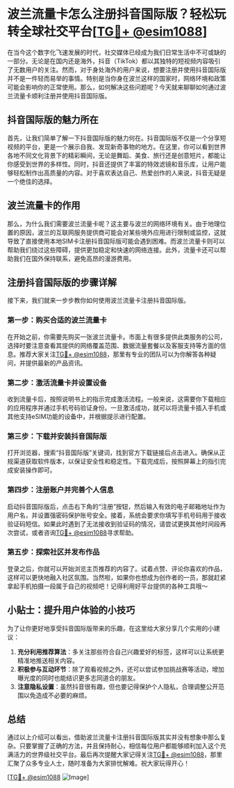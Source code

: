 # 波兰流量卡怎么注册抖音国际版？轻松玩转全球社交平台[[TG💪+ @esim1088](https://t.me/s/esim1088)]

在当今这个数字化飞速发展的时代，社交媒体已经成为我们日常生活中不可或缺的一部分。无论是在国内还是海外，抖音（TikTok）都以其独特的短视频内容吸引了无数用户的关注。然而，对于身处海外的用户来说，想要注册并使用抖音国际版并不是一件轻而易举的事情。特别是当你身在波兰这样的国家时，网络环境和政策可能会影响你的正常使用。那么，如何解决这些问题呢？今天就来聊聊如何通过波兰流量卡顺利注册并使用抖音国际版。

## 抖音国际版的魅力所在

首先，让我们简单了解一下抖音国际版的魅力何在。抖音国际版不仅是一个分享短视频的平台，更是一个展示自我、发现新奇事物的地方。在这里，你可以看到世界各地不同文化背景下的精彩瞬间，无论是舞蹈、美食、旅行还是创意短片，都能让你感受到世界的多样性。同时，抖音还提供了丰富的特效滤镜和音乐库，让用户能够轻松制作出高质量的内容。对于喜欢表达自己、热爱创作的人来说，抖音无疑是一个绝佳的选择。

## 波兰流量卡的作用

那么，为什么我们需要波兰流量卡呢？这主要与波兰的网络环境有关。由于地理位置的原因，波兰的互联网服务提供商可能会对某些境外应用进行限制或监控，这就导致了直接使用本地SIM卡注册抖音国际版可能会遇到困难。而波兰流量卡则可以帮助我们绕过这些障碍，提供更加稳定和快速的网络连接。此外，流量卡还可以帮助我们在国外保持联系，避免高昂的漫游费用。

## 注册抖音国际版的步骤详解

接下来，我们就来一步步教你如何使用波兰流量卡注册抖音国际版。

### 第一步：购买合适的波兰流量卡

在开始之前，你需要先购买一张波兰流量卡。市面上有很多提供此类服务的公司，选择时要注意查看其提供的网络覆盖范围、数据流量套餐以及客服支持等方面的信息。推荐大家关注[TG💪+ @esim1088](https://t.me/s/esim1088)，那里有专业的团队可以为你解答各种疑问，并提供最新的产品资讯。

### 第二步：激活流量卡并设置设备

收到流量卡后，按照说明书上的指示完成激活流程。一般来说，这需要你下载相应的应用程序并通过手机号码验证身份。一旦激活成功，就可以将流量卡插入手机或其他支持eSIM功能的设备中，并根据提示进行配置。

### 第三步：下载并安装抖音国际版

打开浏览器，搜索“抖音国际版”关键词，找到官方下载链接后点击进入。确保从正规渠道获取软件版本，以保证安全性和稳定性。下载完成后，按照屏幕上的指引完成安装操作即可。

### 第四步：注册账户并完善个人信息

启动抖音国际版后，点击右下角的“注册”按钮，然后输入有效的电子邮箱地址作为用户名，并设置强密码保护账号安全。接着，系统会要求你填写手机号码用于接收验证码短信。如果此时遇到了无法接收到验证码的情况，请尝试更换其他时间段再次尝试，或者咨询[TG💪+ @esim1088](https://t.me/s/esim1088)寻求帮助。

### 第五步：探索社区并发布作品

登录之后，你就可以开始浏览主页推荐的内容了。试着点赞、评论你喜欢的作品，这样可以更快地融入社区氛围。当然啦，如果你也想成为创作者的一员，那就赶紧拿起手机拍摄一段属于自己的视频吧！记得利用好平台提供的各种工具哦～

## 小贴士：提升用户体验的小技巧

为了让你更好地享受抖音国际版带来的乐趣，在这里给大家分享几个实用的小建议：

1. **充分利用推荐算法**：多关注那些符合自己兴趣爱好的标签，这样可以让系统更精准地推送相关内容。
2. **积极参与互动环节**：除了观看视频之外，还可以尝试参加挑战赛等活动，增加曝光度的同时也能结识更多志同道合的朋友。
3. **注意隐私设置**：虽然抖音很有趣，但也要记得保护个人隐私，合理调整公开范围以免造成不必要的麻烦。

## 总结

通过以上介绍可以看出，借助波兰流量卡注册抖音国际版其实并没有想象中那么复杂。只要掌握了正确的方法，并且保持耐心，相信每位用户都能够顺利加入这个充满活力的世界级社交平台。最后再次提醒大家记得关注[TG💪+ @esim1088](https://t.me/s/esim1088)，那里汇聚了众多专业人士，随时准备为大家排忧解难。祝大家玩得开心！

[[TG💪+ @esim1088](https://t.me/s/esim1088) ![Image](https://i.postimg.cc/4NQfJmqS/Snipaste-2025-05-13-00-14-12.png)]